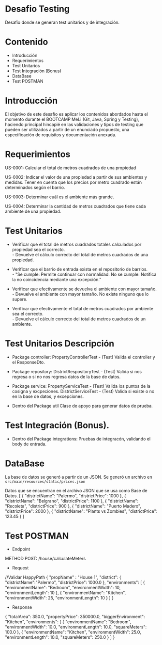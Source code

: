 # Desafio Testing
Desafío donde se generan test unitarios y de integración.

# Contenido

- Introducción
- Requerimientos
- Test Unitarios
- Test Integración (Bonus)
- DataBase
- Test POSTMAN 


# Introducción

El objetivo de este desafío es aplicar los contenidos abordados hasta el momento durante el BOOTCAMP MeLi (Git, Java, Spring y Testing), haciendo principal hincapié en las validaciones y tipos de testing que pueden ser utilizados a partir de un enunciado propuesto, una especificación de requisitos y documentación anexada.

# Requerimientos

US-0001: Calcular el total de metros cuadrados de una propiedad

US-0002: Indicar el valor de una propiedad a partir de sus ambientes y medidas. Tener en cuenta que los precios por metro cuadrado están determinados según el barrio.

US-0003: Determinar cuál es el ambiente más grande.

US-0004: Determinar la cantidad de metros cuadrados que tiene cada ambiente de una propiedad.

# Test Unitarios

- Verificar que el total de metros cuadrados totales calculados por propiedad sea el correcto.	
        - Devuelve el cálculo correcto del total de metros cuadrados de una propiedad. 

- Verificar que el barrio de entrada exista en el repositorio de barrios.	
        - "Se cumple: Permite continuar con normalidad.
        No se cumple: Notifica la no coincidencia mediante una excepción."

- Verificar que efectivamente se devuelva el ambiente con mayor tamaño.	
        - Devuelve el ambiente con mayor tamaño. No existe ninguno que lo supere.

- Verificar que efectivamente el total de metros cuadrados por ambiente sea el correcto.	
        - Devuelve el cálculo correcto del total de metros cuadrados de un ambiente. 

# Test Unitarios Descripción

- Package controller: PropertyControllerTest - (Test) Valida el controller y el ResponseDto.
- Package repository: DistrictRespositoryTest - (Test) Valida si nos regresa o si no nos regresa datos de la base de datos.
- Package service: PropertyServiceTest - (Test) Valida los puntos de la cosigna y excpeciones.
                        DistrictServiceTest - (Test) Valida si existe o no en la base de datos, y excepciones.


- Dentro del Package util
Clase de apoyo para generar datos de prueba.

# Test Integración (Bonus).

- Dentro del Package integrations: 
Pruebas de integracón, validando el body de entrada.

# DataBase

La base de datos se generó a partir de un JSON.
Se generó un archivo en `src/main/resources/static/prices.json`

Datos que se encuentran en el archivo JSON que se usa como Base de Datos.
        [
                {
                "districtName": "Palermo",
                "districtPrice": 1000
                }, 
                {
                "districtName": "Belgrano",
                "districtPrice": 1100
                }, 
                {
                "districtName": "Recoleta",
                "districtPrice": 900
                }, 
                {
                "districtName": "Puerto Madero",
                "districtPrice": 2000
                }, 
                {
                "districtName": "Plants vs Zombies",
                "districtPrice": 123.45
                }
        ]


# Test POSTMAN

- Endpoint

METHOD POST: /house/calculateMeters


- Request 

//Validar HappyPath
{
"propName" : "House 1",
"district":
{
"districtName":"Palermo",
"districtPrice": 1000.0
},
"environments": [
        {
        "environmentName": "Bedroom",
        "environmentWidth": 10,
        "environmentLength": 10
        },
        {
        "environmentName": "Kitchen",
        "environmentWidth": 25,
        "environmentLength": 10
        }
    ]
}

- Response 

{
    "totalArea": 350.0,
    "propertyPrice": 350000.0,
    "biggerEnvironment": "Kitchen",
    "environments": [
        {
            "environmentName": "Bedroom",
            "environmentWidth": 10.0,
            "environmentLength": 10.0,
            "squareMeters": 100.0
        },
        {
            "environmentName": "Kitchen",
            "environmentWidth": 25.0,
            "environmentLength": 10.0,
            "squareMeters": 250.0
        }
    ]
}


